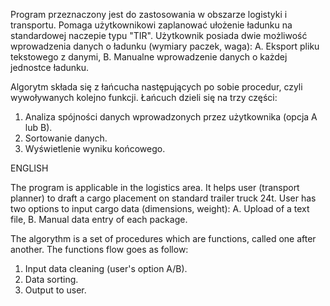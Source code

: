 

Program przeznaczony jest do zastosowania w obszarze logistyki i transportu.
Pomaga użytkownikowi zaplanować ułożenie ładunku na standardowej naczepie typu "TIR". 
Użytkownik posiada dwie możliwość wprowadzenia danych o ładunku (wymiary paczek, waga):
A. Eksport pliku tekstowego z danymi,
B. Manualne wprowadzenie danych o każdej jednostce ładunku.

Algorytm składa się z łańcucha następujących po sobie procedur, czyli wywoływanych kolejno funkcji. Łańcuch dzieli się na trzy części:
1. Analiza spójności danych wprowadzonych przez użytkownika (opcja A lub B).
2. Sortowanie danych.
3. Wyświetlenie wyniku końcowego.





ENGLISH

The program is applicable in the logistics area. It helps user (transport planner) to draft a cargo placement on standard trailer truck 24t. 
User has two options to input cargo data (dimensions, weight):
A. Upload of a text file,
B. Manual data entry of each package.

The algorythm is a set of procedures which are functions, called one after another. The functions flow goes as follow:
1. Input data cleaning (user's option A/B).
2. Data sorting.
3. Output to user.
